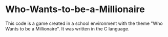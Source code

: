 # Who-Wants-to-be-a-Millionaire
This code is a game created in a school environment with the theme "Who Wants to be a Millionaire". It was written in the C language.
